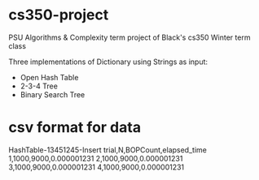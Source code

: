 # cs350-project
PSU Algorithms &amp; Complexity term project of Black's cs350 Winter term class

Three implementations of Dictionary using Strings as input:
  - Open Hash Table
  - 2-3-4 Tree
  - Binary Search Tree

# csv format for data

HashTable-13451245-Insert
trial,N,BOPCount,elapsed_time
1,1000,9000,0.000001231
2,1000,9000,0.000001231
3,1000,9000,0.000001231
4,1000,9000,0.000001231



